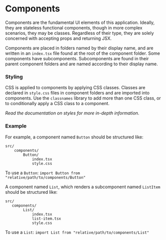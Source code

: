 Components
==================

Components are the fundamental UI elements of this application. Ideally, they are stateless functional components, though
in more complex scenarios, they may be classes. Regardless of their type, they are solely concerned with accepting props and
returning JSX. 

Components are placed in folders named by their display name, and are written in an `index.tsx` file found at the root
of the component folder. Some components have subcomponents. Subcomponents are found in their parent component folders and
are named according to their display name.


### Styling

CSS is applied to components by applying CSS classes. Classes are declared in `style.css` files in component folders and
are imported into components. Use the `classnames` library to add more than one CSS class, or to conditionally
apply a CSS class to a component.

_Read the documentation on styles for more in-depth information._ 


### Example

For example, a component named `Button` should be structured like:
```
src/
    components/
        Button/
            index.tsx
            style.css
```

To use a `Button`: `import Button from "relative/path/to/components/Button"`


A component named `List`, which renders a subcomponent named `ListItem` should be structured like:
```
src/
   components/
        List/
            index.tsx
            list-item.tsx
            style.css
```
To use a `List`: `import List from "relative/path/to/components/List"`

